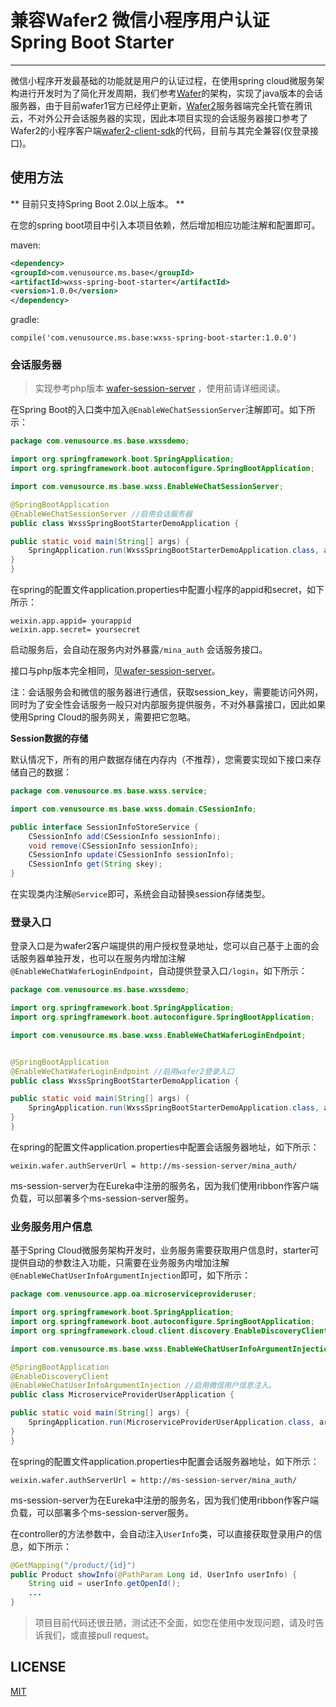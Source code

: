 # 兼容Wafer2 微信小程序用户认证Spring Boot Starter

---

微信小程序开发最基础的功能就是用户的认证过程，在使用spring cloud微服务架构进行开发时为了简化开发周期，我们参考[Wafer](https://github.com/tencentyun/wafer)的架构，实现了java版本的会话服务器，由于目前wafer1官方已经停止更新，[Wafer2](https://github.com/tencentyun/wafer2-quickstart)服务器端完全托管在腾讯云，不对外公开会话服务器的实现，因此本项目实现的会话服务器接口参考了Wafer2的小程序客户端[wafer2-client-sdk](https://github.com/tencentyun/wafer2-client-sdk)的代码，目前与其完全兼容(仅登录接口)。

## 使用方法

** 目前只支持Spring Boot 2.0以上版本。 **

在您的spring boot项目中引入本项目依赖，然后增加相应功能注解和配置即可。

maven:

```xml
<dependency>
<groupId>com.venusource.ms.base</groupId>
<artifactId>wxss-spring-boot-starter</artifactId>
<version>1.0.0</version>
</dependency>
```

gradle:

```
compile('com.venusource.ms.base:wxss-spring-boot-starter:1.0.0')
```

### 会话服务器

> 实现参考php版本 [wafer-session-server](https://github.com/tencentyun/wafer-session-server) ，使用前请详细阅读。

在Spring Boot的入口类中加入`@EnableWeChatSessionServer`注解即可。如下所示：

```java
package com.venusource.ms.base.wxssdemo;

import org.springframework.boot.SpringApplication;
import org.springframework.boot.autoconfigure.SpringBootApplication;

import com.venusource.ms.base.wxss.EnableWeChatSessionServer;

@SpringBootApplication
@EnableWeChatSessionServer //启用会话服务器
public class WxssSpringBootStarterDemoApplication {

public static void main(String[] args) {
    SpringApplication.run(WxssSpringBootStarterDemoApplication.class, args);
}
}
```

在spring的配置文件application.properties中配置小程序的appid和secret，如下所示：

```
weixin.app.appid= yourappid
weixin.app.secret= yoursecret
```

启动服务后，会自动在服务内对外暴露`/mina_auth` 会话服务接口。

接口与php版本完全相同，见[wafer-session-server](https://github.com/tencentyun/wafer-session-server)。

注：会话服务会和微信的服务器进行通信，获取session\_key，需要能访问外网，同时为了安全性会话服务一般只对内部服务提供服务，不对外暴露接口，因此如果使用Spring Cloud的服务网关，需要把它忽略。

**Session数据的存储**

默认情况下，所有的用户数据存储在内存内（不推荐），您需要实现如下接口来存储自己的数据：

```java
package com.venusource.ms.base.wxss.service;

import com.venusource.ms.base.wxss.domain.CSessionInfo;

public interface SessionInfoStoreService {
    CSessionInfo add(CSessionInfo sessionInfo);
    void remove(CSessionInfo sessionInfo);
    CSessionInfo update(CSessionInfo sessionInfo);
    CSessionInfo get(String skey);
}
```
在实现类内注解`@Service`即可，系统会自动替换session存储类型。

### 登录入口

登录入口是为wafer2客户端提供的用户授权登录地址，您可以自己基于上面的会话服务器单独开发，也可以在服务内增加注解`@EnableWeChatWaferLoginEndpoint`，自动提供登录入口`/login`，如下所示：

```java
package com.venusource.ms.base.wxssdemo;

import org.springframework.boot.SpringApplication;
import org.springframework.boot.autoconfigure.SpringBootApplication;

import com.venusource.ms.base.wxss.EnableWeChatWaferLoginEndpoint;


@SpringBootApplication
@EnableWeChatWaferLoginEndpoint //启用wafer2登录入口
public class WxssSpringBootStarterDemoApplication {

public static void main(String[] args) {
    SpringApplication.run(WxssSpringBootStarterDemoApplication.class, args);
}
}
```

在spring的配置文件application.properties中配置会话服务器地址，如下所示：

```
weixin.wafer.authServerUrl = http://ms-session-server/mina_auth/
```

ms-session-server为在Eureka中注册的服务名，因为我们使用ribbon作客户端负载，可以部署多个ms-session-server服务。

### 业务服务用户信息

基于Spring Cloud微服务架构开发时，业务服务需要获取用户信息时，starter可提供自动的参数注入功能，只需要在业务服务内增加注解`@EnableWeChatUserInfoArgumentInjection`即可，如下所示：

```java
package com.venusource.app.oa.microserviceprovideruser;

import org.springframework.boot.SpringApplication;
import org.springframework.boot.autoconfigure.SpringBootApplication;
import org.springframework.cloud.client.discovery.EnableDiscoveryClient;

import com.venusource.ms.base.wxss.EnableWeChatUserInfoArgumentInjection;

@SpringBootApplication
@EnableDiscoveryClient
@EnableWeChatUserInfoArgumentInjection //启用微信用户信息注入。
public class MicroserviceProviderUserApplication {

public static void main(String[] args) {
    SpringApplication.run(MicroserviceProviderUserApplication.class, args);
}
}
```

在spring的配置文件application.properties中配置会话服务器地址，如下所示：

```
weixin.wafer.authServerUrl = http://ms-session-server/mina_auth/
```

ms-session-server为在Eureka中注册的服务名，因为我们使用ribbon作客户端负载，可以部署多个ms-session-server服务。

在controller的方法参数中，会自动注入`UserInfo`类，可以直接获取登录用户的信息，如下所示：

```java
@GetMapping("/product/{id}")
public Product showInfo(@PathParam Long id, UserInfo userInfo) {
    String uid = userInfo.getOpenId();
    ...
}
```

> 项目目前代码还很丑陋，测试还不全面，如您在使用中发现问题，请及时告诉我们，或直接pull request。

## LICENSE

[MIT](LICENSE)
